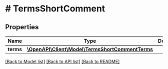# # TermsShortComment

## Properties

Name | Type | Description | Notes
------------ | ------------- | ------------- | -------------
**terms** | [**\OpenAPI\Client\Model\TermsShortCommentTerms**](TermsShortCommentTerms.md) |  | [optional]

[[Back to Model list]](../../README.md#models) [[Back to API list]](../../README.md#endpoints) [[Back to README]](../../README.md)
